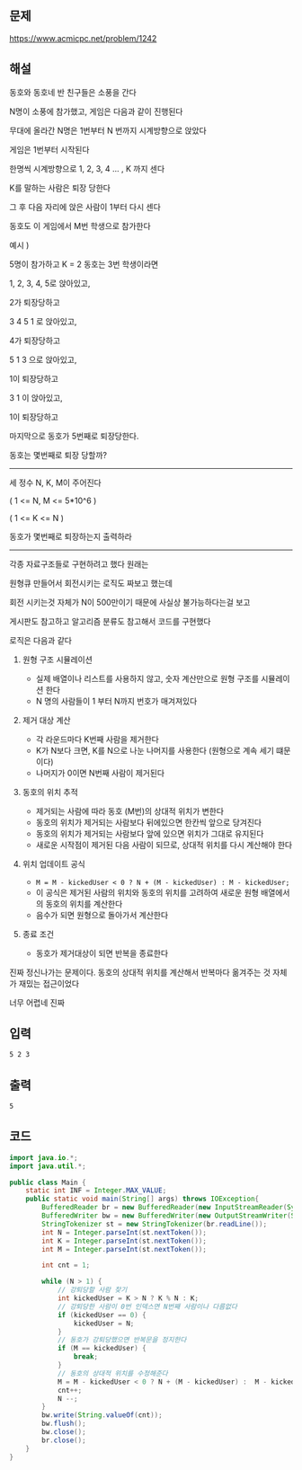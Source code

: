 ## 문제

https://www.acmicpc.net/problem/1242

## 해설


동호와 동호네 반 친구들은 소풍을 간다

N명이 소풍에 참가했고, 게임은 다음과 같이 진행된다

무대에 올라간 N명은 1번부터 N 번까지 시계방향으로 앉았다

게임은 1번부터 시작된다

한명씩 시계방향으로 1, 2, 3, 4 ... , K 까지 센다

K를 말하는 사람은 퇴장 당한다

그 후 다음 자리에 앉은 사람이 1부터 다시 센다

동호도 이 게임에서 M번 학생으로 참가한다

예시 )

5명이 참가하고 K = 2 동호는 3번 학생이라면

1, 2, 3, 4, 5로 앉아있고,

2가 퇴장당하고

3 4 5 1 로 앉아있고,

4가 퇴장당하고

5 1 3 으로 앉아있고,

1이 퇴장당하고

3 1 이 앉아있고,

1이 퇴장당하고

마지막으로 동호가 5번째로 퇴장당한다.

동호는 몇번째로 퇴장 당할까?

----

세 정수 N, K, M이 주어진다

( 1 <= N, M <= 5*10^6 )

( 1 <= K <= N )

동호가 몇번째로 퇴장하는지 출력하라

---


각종 자료구조들로 구현하려고 했다 원래는

원형큐 만들어서 회전시키는 로직도 짜보고 했는데

회전 시키는것 자체가 N이 500만이기 때문에 사실상 불가능하다는걸 보고

게시판도 참고하고 알고리즘 분류도 참고해서 코드를 구현했다

로직은 다음과 같다

1. 원형 구조 시뮬레이션
    - 실제 배열이나 리스트를 사용하지 않고, 숫자 계산만으로 원형 구조를 시뮬레이션 한다
    - N 명의 사람들이 1 부터 N까지 번호가 매겨져있다
    
2. 제거 대상 계산
    - 각 라운드마다 K번째 사람을 제거한다
    - K가 N보다 크면, K를 N으로 나눈 나머지를 사용한다 (원형으로 계속 세기 떄문이다)
    - 나머지가 0이면 N번째 사람이 제거된다

3. 동호의 위치 추적
    - 제거되는 사람에 따라 동호 (M번)의 상대적 위치가 변한다
    - 동호의 위치가 제거되는 사람보다 뒤에있으면 한칸씩 앞으로 당겨진다
    - 동호의 위치가 제거되는 사람보다 앞에 있으면 위치가 그대로 유지된다
    - 새로운 시작점이 제거된 다음 사람이 되므로, 상대적 위치를 다시 계산해야 한다
4. 위치 업데이트 공식

    - `M = M - kickedUser < 0 ? N + (M - kickedUser) : M - kickedUser;`
    - 이 공식은 제거된 사람의 위치와 동호의 위치를 고려하여 새로운 원형 배열에서의 동호의 위치를 계산한다
    - 음수가 되면 원형으로 돌아가서 계산한다
5. 종료 조건
    - 동호가 제거대상이 되면 반복을 종료한다

진짜 정신나가는 문제이다. 동호의 상대적 위치를 계산해서 반복마다 옮겨주는 것 자체가 재밌는 접근이었다

너무 어렵네 진짜



## 입력
```txt
5 2 3
```

## 출력
```txt
5
```

## 코드
```java
import java.io.*;
import java.util.*;

public class Main {
    static int INF = Integer.MAX_VALUE;
    public static void main(String[] args) throws IOException{
        BufferedReader br = new BufferedReader(new InputStreamReader(System.in));
        BufferedWriter bw = new BufferedWriter(new OutputStreamWriter(System.out));
        StringTokenizer st = new StringTokenizer(br.readLine());
        int N = Integer.parseInt(st.nextToken());
        int K = Integer.parseInt(st.nextToken());
        int M = Integer.parseInt(st.nextToken());

        int cnt = 1;

        while (N > 1) {
            // 강퇴당할 사람 찾기
            int kickedUser = K > N ? K % N : K;
            // 강퇴당한 사람이 0번 인덱스면 N번째 사람이나 다름없다
            if (kickedUser == 0) {
                kickedUser = N;
            }
            // 동호가 강퇴당했으면 반복문을 정지한다
            if (M == kickedUser) {
                break;
            }
            // 동호의 상대적 위치를 수정해준다
            M = M - kickedUser < 0 ? N + (M - kickedUser) :  M - kickedUser ;
            cnt++;
            N --;
        }
        bw.write(String.valueOf(cnt));
        bw.flush();
        bw.close();
        br.close();
    }
}


```